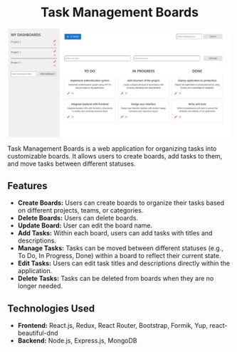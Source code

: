 <h1 align="center">Task Management Boards</h1>

<p align="center">
<img src="assets/prev.jpg" width="500">
</p>

Task Management Boards is a web application for organizing tasks into customizable boards. It allows users to create boards, add tasks to them, and move tasks between different statuses.

## Features

- **Create Boards:** Users can create boards to organize their tasks based on different projects, teams, or categories.
- **Delete Boards:** Users can delete boards.
- **Update Board:** User can edit the board name.
- **Add Tasks:** Within each board, users can add tasks with titles and descriptions.
- **Manage Tasks:** Tasks can be moved between different statuses (e.g., To Do, In Progress, Done) within a board to reflect their current state.
- **Edit Tasks:** Users can edit task titles and descriptions directly within the application.
- **Delete Tasks:** Tasks can be deleted from boards when they are no longer needed.

## Technologies Used

- **Frontend:** React.js, Redux, React Router, Bootstrap, Formik, Yup, react-beautiful-dnd
- **Backend:** Node.js, Express.js, MongoDB


